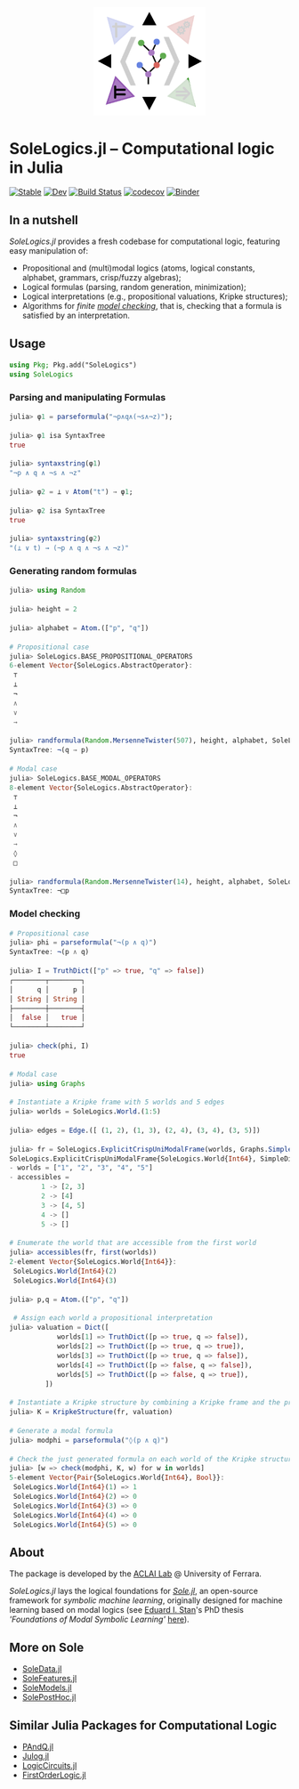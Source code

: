 <div align="center"><a href="https://github.com/aclai-lab/Sole.jl"><img src="logo.png" alt="" title="This package is part of Sole.jl" width="200"></a></div>

# SoleLogics.jl – Computational logic in Julia

[![Stable](https://img.shields.io/badge/docs-stable-blue.svg)](https://aclai-lab.github.io/SoleLogics.jl/stable)
[![Dev](https://img.shields.io/badge/docs-dev-blue.svg)](https://aclai-lab.github.io/SoleLogics.jl/dev)
[![Build Status](https://api.cirrus-ci.com/github/aclai-lab/SoleLogics.jl.svg?branch=main)](https://cirrus-ci.com/github/aclai-lab/SoleLogics.jl)
[![codecov](https://codecov.io/gh/aclai-lab/SoleLogics.jl/branch/main/graph/badge.svg?token=LT9IYIYNFI)](https://codecov.io/gh/aclai-lab/SoleLogics.jl)
[![Binder](https://mybinder.org/badge_logo.svg)](https://mybinder.org/v2/gh/aclai-lab/SoleLogics.jl/HEAD?labpath=pluto-demo.jl)
<!-- [![Code Style: Blue](https://img.shields.io/badge/code%20style-blue-4495d1.svg)](https://github.com/invenia/BlueStyle) -->
<!-- [![Coverage](https://coveralls.io/repos/github/aclai-lab/SoleLogics.jl/badge.svg?branch=main)](https://coveralls.io/github/aclai-lab/SoleLogics.jl?branch=main) -->

## In a nutshell

*SoleLogics.jl* provides a fresh codebase for computational logic, featuring easy manipulation of:
- Propositional and (multi)modal logics (atoms, logical constants, alphabet, grammars, crisp/fuzzy algebras);
- Logical formulas (parsing, random generation, minimization);
- Logical interpretations (e.g., propositional valuations, Kripke structures);
- Algorithms for *finite [model checking](https://en.wikipedia.org/wiki/Model_checking)*, that is, checking that a formula is satisfied by an interpretation.

<!-- However, it can be used for other purposes by computational logicians. -->

## Usage

```julia
using Pkg; Pkg.add("SoleLogics")
using SoleLogics
```

### Parsing and manipulating Formulas

```julia
julia> φ1 = parseformula("¬p∧q∧(¬s∧¬z)");

julia> φ1 isa SyntaxTree
true

julia> syntaxstring(φ1)
"¬p ∧ q ∧ ¬s ∧ ¬z"

julia> φ2 = ⊥ ∨ Atom("t") → φ1;

julia> φ2 isa SyntaxTree
true

julia> syntaxstring(φ2)
"(⊥ ∨ t) → (¬p ∧ q ∧ ¬s ∧ ¬z)"
```

### Generating random formulas

```julia
julia> using Random

julia> height = 2

julia> alphabet = Atom.(["p", "q"])

# Propositional case 
julia> SoleLogics.BASE_PROPOSITIONAL_OPERATORS
6-element Vector{SoleLogics.AbstractOperator}:
 ⊤
 ⊥
 ¬
 ∧
 ∨
 →

julia> randformula(Random.MersenneTwister(507), height, alphabet, SoleLogics.BASE_PROPOSITIONAL_OPERATORS)
SyntaxTree: ¬(q → p)

# Modal case
julia> SoleLogics.BASE_MODAL_OPERATORS
8-element Vector{SoleLogics.AbstractOperator}:
 ⊤
 ⊥
 ¬
 ∧
 ∨
 →
 ◊
 □

julia> randformula(Random.MersenneTwister(14), height, alphabet, SoleLogics.BASE_MODAL_OPERATORS)
SyntaxTree: ¬□p
```

### Model checking

```julia
# Propositional case
julia> phi = parseformula("¬(p ∧ q)")
SyntaxTree: ¬(p ∧ q)

julia> I = TruthDict(["p" => true, "q" => false])
┌────────┬────────┐
│      q │      p │
│ String │ String │
├────────┼────────┤
│  false │   true │
└────────┴────────┘

julia> check(phi, I)
true

# Modal case
julia> using Graphs

# Instantiate a Kripke frame with 5 worlds and 5 edges
julia> worlds = SoleLogics.World.(1:5)

julia> edges = Edge.([ (1, 2), (1, 3), (2, 4), (3, 4), (3, 5)])

julia> fr = SoleLogics.ExplicitCrispUniModalFrame(worlds, Graphs.SimpleDiGraph(edges))
SoleLogics.ExplicitCrispUniModalFrame{SoleLogics.World{Int64}, SimpleDiGraph{Int64}} with
- worlds = ["1", "2", "3", "4", "5"]
- accessibles = 
        1 -> [2, 3]
        2 -> [4]
        3 -> [4, 5]
        4 -> []
        5 -> []

# Enumerate the world that are accessible from the first world
julia> accessibles(fr, first(worlds))
2-element Vector{SoleLogics.World{Int64}}:
 SoleLogics.World{Int64}(2)
 SoleLogics.World{Int64}(3)

julia> p,q = Atom.(["p", "q"])

 # Assign each world a propositional interpretation
julia> valuation = Dict([
	        worlds[1] => TruthDict([p => true, q => false]),
	        worlds[2] => TruthDict([p => true, q => true]),
	        worlds[3] => TruthDict([p => true, q => false]),
	        worlds[4] => TruthDict([p => false, q => false]),
	        worlds[5] => TruthDict([p => false, q => true]),
	     ])

# Instantiate a Kripke structure by combining a Kripke frame and the propositional interpretations over each world
julia> K = KripkeStructure(fr, valuation)

# Generate a modal formula
julia> modphi = parseformula("◊(p ∧ q)")

# Check the just generated formula on each world of the Kripke structure
julia> [w => check(modphi, K, w) for w in worlds]
5-element Vector{Pair{SoleLogics.World{Int64}, Bool}}:
 SoleLogics.World{Int64}(1) => 1
 SoleLogics.World{Int64}(2) => 0
 SoleLogics.World{Int64}(3) => 0
 SoleLogics.World{Int64}(4) => 0
 SoleLogics.World{Int64}(5) => 0
```

<!--
### Interpretation sets
-->

## About

The package is developed by the [ACLAI Lab](https://aclai.unife.it/en/) @ University of Ferrara.

*SoleLogics.jl* lays the logical foundations for [*Sole.jl*](https://github.com/aclai-lab/Sole.jl), an open-source framework for *symbolic machine learning*, originally designed for machine learning based on modal logics (see [Eduard I. Stan](https://eduardstan.github.io/)'s PhD thesis *'Foundations of Modal Symbolic Learning'* [here](https://www.repository.unipr.it/bitstream/1889/5219/5/main.pdf)).

## More on Sole
- [SoleData.jl](https://github.com/aclai-lab/SoleData.jl)
- [SoleFeatures.jl](https://github.com/aclai-lab/SoleFeatures.jl) 
- [SoleModels.jl](https://github.com/aclai-lab/SoleModels.jl)
- [SolePostHoc.jl](https://github.com/aclai-lab/SolePostHoc.jl)

## Similar Julia Packages for Computational Logic

- [PAndQ.jl](https://github.com/jakobjpeters/PAndQ.jl/)
- [Julog.jl](https://github.com/ztangent/Julog.jl)
- [LogicCircuits.jl](https://github.com/Juice-jl/LogicCircuits.jl)
- [FirstOrderLogic.jl](https://github.com/roberthoenig/FirstOrderLogic.jl)
